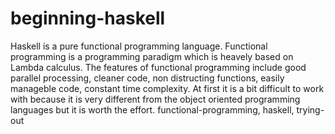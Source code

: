 # beginning-haskell
Haskell is a pure functional programming language. Functional programming is a programming paradigm which is heavely based on Lambda calculus. The features of functional programming include good parallel processing, cleaner code, non distructing functions, easily manageble code, constant time complexity.
At first it is a bit difficult to work with because it is very different from the object oriented programming languages but it is worth the effort.
functional-programming, haskell, trying-out
